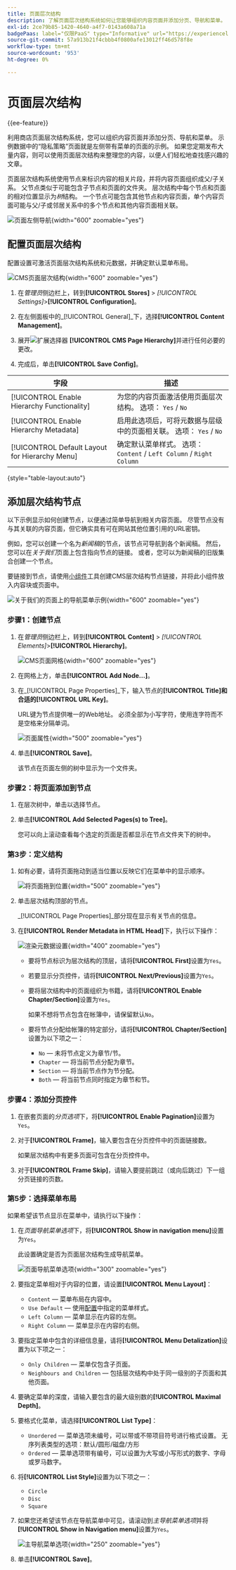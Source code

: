 ```yaml
---
title: 页面层次结构
description: 了解页面层次结构系统如何让您能够组织内容页面并添加分页、导航和菜单。
exl-id: 2ce79b85-1420-4640-a4f7-0143a608a71a
badgePaas: label="仅限PaaS" type="Informative" url="https://experienceleague.adobe.com/en/docs/commerce/user-guides/product-solutions" tooltip="仅适用于云项目(Adobe管理的PaaS基础架构)和内部部署项目上的Adobe Commerce 。"
source-git-commit: 57a913b21f4cbbb4f0800afe13012ff46d578f8e
workflow-type: tm+mt
source-wordcount: '953'
ht-degree: 0%

---
```


# 页面层次结构

{{ee-feature}}

利用商店页面层次结构系统，您可以组织内容页面并添加分页、导航和菜单。 示例数据中的“隐私策略”页面就是左侧带有菜单的页面的示例。 如果您定期发布大量内容，则可以使用页面层次结构来整理您的内容，以便人们轻松地查找感兴趣的文章。

页面层次结构系统使用节点来标识内容的相关片段，并将内容页面组织成父/子关系。 父节点类似于可能包含子节点和页面的文件夹。 层次结构中每个节点和页面的相对位置显示为&#x200B;_树_&#x200B;结构。 一个节点可能包含其他节点和内容页面，单个内容页面可能与父/子或邻居关系中的多个节点和其他内容页面相关联。

![页面左侧导航](./assets/storefront-privacy-policy.png){width="600" zoomable="yes"}

## 配置页面层次结构

配置设置可激活页面层次结构系统和元数据，并确定默认菜单布局。

![CMS页面层次结构](./assets/content-management-cms-page-hierarchy.png){width="600" zoomable="yes"}

1. 在&#x200B;_管理员_&#x200B;侧边栏上，转到&#x200B;**[!UICONTROL Stores]** > _[!UICONTROL Settings]_>**[!UICONTROL Configuration]**。

1. 在左侧面板中的&#x200B;_[!UICONTROL General]_下，选择&#x200B;**[!UICONTROL Content Management]**。

1. 展开![扩展选择器](../assets/icon-display-expand.png) **[!UICONTROL CMS Page Hierarchy]**&#x200B;并进行任何必要的更改。

1. 完成后，单击&#x200B;**[!UICONTROL Save Config]**。

| 字段 | 描述 |
|--- |--- |
| [!UICONTROL Enable Hierarchy Functionality] | 为您的内容页面激活使用页面层次结构。 选项： `Yes` / `No` |
| [!UICONTROL Enable Hierarchy Metadata] | 启用此选项后，可将元数据与层级中的页面相关联。 选项： `Yes` / `No` |
| [!UICONTROL Default Layout for Hierarchy Menu] | 确定默认菜单样式。 选项： `Content` / `Left Column` / `Right Column` |

{style="table-layout:auto"}

## 添加层次结构节点

以下示例显示如何创建节点，以便通过简单导航到相关内容页面。 尽管节点没有与其关联的内容页面，但它确实具有可在网站其他位置引用的URL密钥。

例如，您可以创建一个名为&#x200B;_新闻稿_&#x200B;的节点，该节点可导航到各个新闻稿。 然后，您可以在&#x200B;_关于我们_&#x200B;页面上包含指向节点的链接。 或者，您可以为新闻稿的旧版集合创建一个节点。

要链接到节点，请使用[小组件](widgets.md)工具创建CMS层次结构节点链接，并将此小组件放入内容块或页面中。

![关于我们的页面上的导航菜单示例](./assets/page-navigation-storefront.png){width="600" zoomable="yes"}

### 步骤1：创建节点

1. 在&#x200B;_管理员_&#x200B;侧边栏上，转到&#x200B;**[!UICONTROL Content]** > _[!UICONTROL Elements]_>**[!UICONTROL Hierarchy]**。

   ![CMS页面网格](./assets/page-hierarchy-cms-pages.png){width="600" zoomable="yes"}

1. 在网格上方，单击&#x200B;**[!UICONTROL Add Node...]**。

1. 在&#x200B;_[!UICONTROL Page Properties]_下，输入节点的&#x200B;**[!UICONTROL Title]**和合适的&#x200B;**[!UICONTROL URL Key]**。

   URL键为节点提供唯一的Web地址。 必须全部为小写字符，使用连字符而不是空格来分隔单词。

   ![页面属性](./assets/page-hierarchy-add-node-page-properties.png){width="500" zoomable="yes"}

1. 单击&#x200B;**[!UICONTROL Save]**。

   该节点在页面左侧的树中显示为一个文件夹。

### 步骤2：将页面添加到节点

1. 在层次树中，单击以选择节点。

1. 单击&#x200B;**[!UICONTROL Add Selected Pages(s) to Tree]**。

   您可以向上滚动查看每个选定的页面是否都显示在节点文件夹下的树中。

### 第3步：定义结构

1. 如有必要，请将页面拖动到适当位置以反映它们在菜单中的显示顺序。

   ![将页面拖到位置](./assets/page-hierarchy-drag-to-position.png){width="500" zoomable="yes"}

1. 单击层次结构顶部的节点。

   _[!UICONTROL Page Properties]_部分现在显示有关节点的信息。

1. 在&#x200B;**[!UICONTROL Render Metadata in HTML Head]**&#x200B;下，执行以下操作：

   ![渲染元数据设置](./assets/page-hierarchy-render-metadata.png){width="400" zoomable="yes"}

   - 要将节点标识为层次结构的顶层，请将&#x200B;**[!UICONTROL First]**&#x200B;设置为`Yes`。

   - 若要显示分页控件，请将&#x200B;**[!UICONTROL Next/Previous]**&#x200B;设置为`Yes`。

   - 要将层次结构中的页面组织为书籍，请将&#x200B;**[!UICONTROL Enable Chapter/Section]**&#x200B;设置为`Yes`。

     如果不想将节点包含在帐簿中，请保留默认`No`。

   - 要将节点分配给帐簿的特定部分，请将&#x200B;**[!UICONTROL Chapter/Section]**&#x200B;设置为以下项之一：

      - `No` — 未将节点定义为章节/节。
      - `Chapter` — 将当前节点分配为章节。
      - `Section` — 将当前节点作为节分配。
      - `Both` — 将当前节点同时指定为章节和节。

### 步骤4：添加分页控件

1. 在嵌套页面的&#x200B;_分页选项_&#x200B;下，将&#x200B;**[!UICONTROL Enable Pagination]**&#x200B;设置为`Yes`。

1. 对于&#x200B;**[!UICONTROL Frame]**，输入要包含在分页控件中的页面链接数。

   如果层次结构中有更多页面可包含在分页控件中。

1. 对于&#x200B;**[!UICONTROL Frame Skip]**，请输入要提前跳过（或向后跳过）下一组分页链接的页数。

### 第5步：选择菜单布局

如果希望该节点显示在菜单中，请执行以下操作：

1. 在&#x200B;_页面导航菜单选项_&#x200B;下，将&#x200B;**[!UICONTROL Show in navigation menu]**&#x200B;设置为`Yes`。

   此设置确定是否为页面层次结构生成导航菜单。

   ![页面导航菜单选项](./assets/page-hierarchy-page-navigation-menu-options.png){width="300" zoomable="yes"}

1. 要指定菜单相对于内容的位置，请设置&#x200B;**[!UICONTROL Menu Layout]**：

   - `Content` — 菜单布局在内容中。
   - `Use Default` — 使用[配置](../configuration-reference/general/content-management.md)中指定的菜单样式。
   - `Left Column` — 菜单显示在内容的左侧。
   - `Right Column` — 菜单显示在内容的右侧。

1. 要指定菜单中包含的详细信息量，请将&#x200B;**[!UICONTROL Menu Detalization]**&#x200B;设置为以下项之一：

   - `Only Children` — 菜单仅包含子页面。
   - `Neighbours and Children` — 包括层次结构中处于同一级别的子页面和其他页面。

1. 要确定菜单的深度，请输入要包含的最大级别数的&#x200B;**[!UICONTROL Maximal Depth]**。

1. 要格式化菜单，请选择&#x200B;**[!UICONTROL List Type]**：

   - `Unordered` — 菜单选项未编号，可以带或不带项目符号进行格式设置。 无序列表类型的选项：默认/圆形/磁盘/方形
   - `Ordered` — 菜单选项带有编号，可以设置为大写或小写形式的数字、字母或罗马数字。

1. 将&#x200B;**[!UICONTROL List Style]**&#x200B;设置为以下项之一：

   - `Circle`
   - `Disc`
   - `Square`

1. 如果您还希望该节点在导航菜单中可见，请滚动到&#x200B;_主导航菜单选项_&#x200B;并将&#x200B;**[!UICONTROL Show in Navigation menu]**&#x200B;设置为`Yes`。

   ![主导航菜单选项](./assets/page-hierarchy-main-navigation-menu-options.png){width="250" zoomable="yes"}

1. 单击&#x200B;**[!UICONTROL Save]**。
